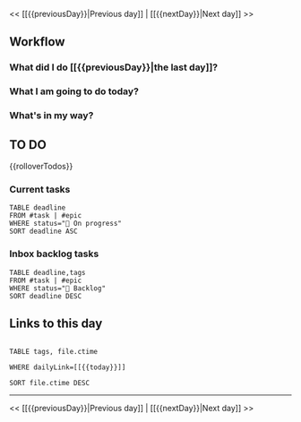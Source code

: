 << [[{{previousDay}}|Previous day]] | [[{{nextDay}}|Next day]] >>
## Workflow
### What did I do [[{{previousDay}}|the last day]]?

### What I am going to do today?

### What's in my way?

## TO DO

{{rolloverTodos}}

### Current tasks
```dataview
TABLE deadline
FROM #task | #epic
WHERE status="🧐 On progress"
SORT deadline ASC
```
### Inbox backlog tasks
```dataview
TABLE deadline,tags
FROM #task | #epic    
WHERE status="📃 Backlog"
SORT deadline DESC
```
## Links to this day

```dataview

TABLE tags, file.ctime

WHERE dailyLink=[[{{today}}]]

SORT file.ctime DESC

```

---

<< [[{{previousDay}}|Previous day]] | [[{{nextDay}}|Next day]] >>